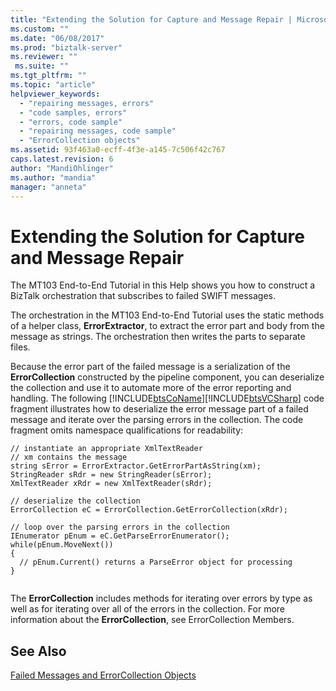 ```yaml
---
title: "Extending the Solution for Capture and Message Repair | Microsoft Docs"
ms.custom: ""
ms.date: "06/08/2017"
ms.prod: "biztalk-server"
ms.reviewer: ""
 ms.suite: ""
ms.tgt_pltfrm: ""
ms.topic: "article"
helpviewer_keywords: 
  - "repairing messages, errors"
  - "code samples, errors"
  - "errors, code sample"
  - "repairing messages, code sample"
  - "ErrorCollection objects"
ms.assetid: 93f463a0-ecff-4f3e-a145-7c506f42c767
caps.latest.revision: 6
author: "MandiOhlinger"
ms.author: "mandia"
manager: "anneta"
---
```

# Extending the Solution for Capture and Message Repair
The MT103 End-to-End Tutorial in this Help shows you how to construct a BizTalk orchestration that subscribes to failed SWIFT messages.  
  
 The orchestration in the MT103 End-to-End Tutorial uses the static methods of a helper class, **ErrorExtractor**, to extract the error part and body from the message as strings. The orchestration then writes the parts to separate files.  
  
 Because the error part of the failed message is a serialization of the **ErrorCollection** constructed by the pipeline component, you can deserialize the collection and use it to automate more of the error reporting and handling. The following [!INCLUDE[btsCoName](../../includes/btsconame-md.md)][!INCLUDE[btsVCSharp](../../includes/btsvcsharp-md.md)] code fragment illustrates how to deserialize the error message part of a failed message and iterate over the parsing errors in the collection. The code fragment omits namespace qualifications for readability:  
  
```  
// instantiate an appropriate XmlTextReader  
// xm contains the message  
string sError = ErrorExtractor.GetErrorPartAsString(xm);  
StringReader sRdr = new StringReader(sError);  
XmlTextReader xRdr = new XmlTextReader(sRdr);  
  
// deserialize the collection  
ErrorCollection eC = ErrorCollection.GetErrorCollection(xRdr);  
  
// loop over the parsing errors in the collection  
IEnumerator pEnum = eC.GetParseErrorEnumerator();  
while(pEnum.MoveNext())   
{  
  // pEnum.Current() returns a ParseError object for processing  
}  
  
```  
  
 The **ErrorCollection** includes methods for iterating over errors by type as well as for iterating over all of the errors in the collection. For more information about the **ErrorCollection**, see ErrorCollection Members.  
  
## See Also  
 [Failed Messages and ErrorCollection Objects](../../adapters-and-accelerators/accelerator-swift/failed-messages-and-errorcollection-objects.md)